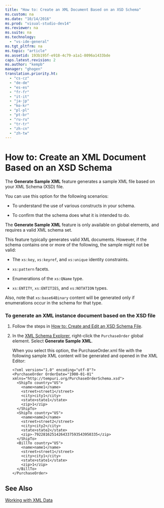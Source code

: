 ```yaml
---
title: "How to: Create an XML Document Based on an XSD Schema"
ms.custom: na
ms.date: "10/14/2016"
ms.prod: "visual-studio-dev14"
ms.reviewer: na
ms.suite: na
ms.technology: 
  - "vs-ide-general"
ms.tgt_pltfrm: na
ms.topic: "article"
ms.assetid: 193b195f-e918-4c79-a1a1-8096a1433bde
caps.latest.revision: 2
ms.author: "kempb"
manager: "ghogen"
translation.priority.ht: 
  - "cs-cz"
  - "de-de"
  - "es-es"
  - "fr-fr"
  - "it-it"
  - "ja-jp"
  - "ko-kr"
  - "pl-pl"
  - "pt-br"
  - "ru-ru"
  - "tr-tr"
  - "zh-cn"
  - "zh-tw"
---
```

# How to: Create an XML Document Based on an XSD Schema
The **Generate Sample XML** feature generates a sample XML file based on your XML Schema (XSD) file.  
  
 You can use this option for the following scenarios:  
  
-   To understand the use of various constructs in your schema.  
  
-   To confirm that the schema does what it is intended to do.  
  
 The **Generate Sample XML** feature is only available on global elements, and requires a valid XML schema set.  
  
 This feature typically generates valid XML documents. However, if the schema contains one or more of the following, the sample might not be valid:  
  
-   The `xs:key`, `xs:keyref`, and `xs:unique` identity constraints.  
  
-   `xs:pattern` facets.  
  
-   Enumerations of the `xs:QName` type.  
  
-   `xs:ENTITY`, `xs:ENTITIES`, and `xs:NOTATION` types.  
  
 Also, note that `xs:base64Binary` content will be generated only if enumerations occur in the schema for that type.  
  
### To generate an XML instance document based on the XSD file  
  
1.  Follow the steps in [How to: Create and Edit an XSD Schema File](../reference/how-to--create-and-edit-an-xsd-schema-file.md).  
  
2.  In the [XML Schema Explorer](../reference/xml-schema-explorer.md), right-click the `PurchaseOrder` global element. Select **Generate Sample XML**.  
  
     When you select this option, the PurchaseOrder.xml file with the following sample XML content will be generated and opened in the XML Editor:  
  
    ```  
    <?xml version="1.0" encoding="utf-8"?>  
    <PurchaseOrder OrderDate="1900-01-01" xmlns="http://tempuri.org/PurchaseOrderSchema.xsd">  
      <ShipTo country="US">  
        <name>name1</name>  
        <street>street1</street>  
        <city>city1</city>  
        <state>state1</state>  
        <zip>1</zip>  
      </ShipTo>  
      <ShipTo country="US">  
        <name>name2</name>  
        <street>street2</street>  
        <city>city2</city>  
        <state>state2</state>  
        <zip>-79228162514264337593543950335</zip>  
      </ShipTo>  
      <BillTo country="US">  
        <name>name1</name>  
        <street>street1</street>  
        <city>city1</city>  
        <state>state1</state>  
        <zip>1</zip>  
      </BillTo>  
    </PurchaseOrder>  
    ```  
  
## See Also  
 [Working with XML Data](../reference/working-with-xml-data.md)